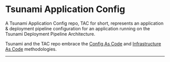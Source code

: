 # Tsunami Application Config
A Tsunami Application Config repo, TAC for short, represents an application & 
deployment pipeline configuration for an application running on the Tsunami 
Deployment Pipeline Architecture.

Tsunami and the TAC repo embrace the [Config As Code][config-as-code] and 
[Infrastructure As Code][infra-as-code] methodologies.

-----

[config-as-code]: https://www.cloudbees.com/blog/configuration-as-code-everything-need-know
[infra-as-code]: https://en.wikipedia.org/wiki/Infrastructure_as_code
